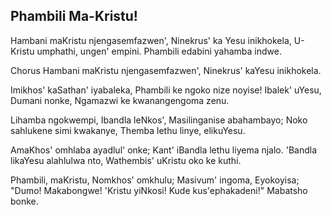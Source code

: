 ## Phambili Ma-Kristu!

Hambani maKristu njengasemfazwen',
Ninekrus' ka Yesu inikhokela,
U-Kristu umphathi, ungen' empini.
Phambili edabini yahamba indwe.

Chorus
Hambani maKristu njengasemfazwen',
Ninekrus' kaYesu inikhokela.

Imikhos' kaSathan' iyabaleka,
Phambili ke ngoko nize noyise!
Ibalek' uYesu, Dumani nonke,
Ngamazwi ke kwanangengoma zenu.

Lihamba ngokwempi, Ibandla leNkos',
Masilinganise abahambayo;
Noko sahlukene simi kwakanye,
Themba lethu linye, elikuYesu.

AmaKhos' omhlaba ayadlul' onke;
Kant' iBandla lethu liyema njalo.
'Bandla likaYesu alahlulwa nto,
Wathembis' uKristu oko ke kuthi.

Phambili, maKristu, Nomkhos' omkhulu;
Masivum' ingoma, Eyokoyisa;
"Dumo! Makabongwe! 'Kristu yiNkosi!
Kude kus'ephakadeni!" Mabatsho bonke.

